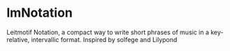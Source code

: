 lmNotation
==========

Leitmotif Notation, a compact way to write short phrases of music in a key-relative, intervallic format. Inspired by solfege and Lilypond